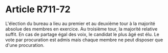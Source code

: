 # Article R711-72

L'élection du bureau a lieu au premier et au deuxième tour à la majorité absolue des membres en exercice. Au troisième tour, la majorité relative suffit. En cas de partage égal des voix, le candidat le plus âgé est élu. Le vote par procuration est admis mais chaque membre ne peut disposer que d'une procuration.
